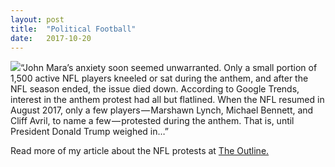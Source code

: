```yaml
---
layout:	post
title:	"Political Football"
date:	2017-10-20
---
```


  ![](/views/assets/img/1*lLjVZPeOpc2l08OVZlc2DA.png)“John Mara’s anxiety soon seemed unwarranted. Only a small portion of 1,500 active NFL players kneeled or sat during the anthem, and after the NFL season ended, the issue died down. According to Google Trends, interest in the anthem protest had all but flatlined. When the NFL resumed in August 2017, only a few players — Marshawn Lynch, Michael Bennett, and Cliff Avril, to name a few — protested during the anthem. That is, until President Donald Trump weighed in…”

Read more of my article about the NFL protests at [The Outline.](https://theoutline.com/post/2412/political-football)

  